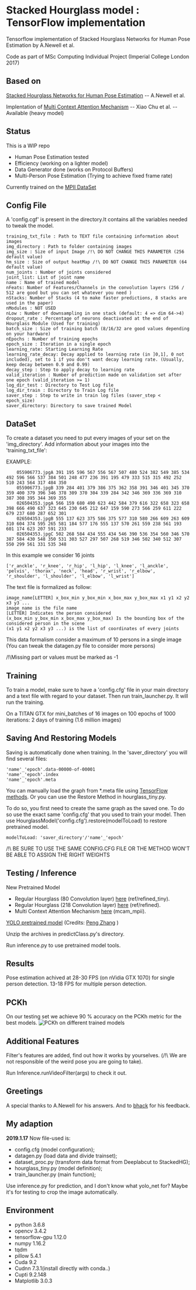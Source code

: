 # Stacked Hourglass model : TensorFlow implementation

Tensorflow implementation of Stacked Hourglass Networks for Human Pose Estimation by A.Newell et al.

Code as part of MSc Computing Individual Project (Imperial College London 2017)

## Based on

[Stacked Hourglass Networks for Human Pose Estimation](https://arxiv.org/abs/1603.06937) -- A.Newell et al.  

Implentation of [Multi Context Attention Mechanism](https://arxiv.org/abs/1702.07432) -- Xiao Chu et al. -- Available (heavy model)

## Status

This is a WIP repo

* Human Pose Estimation tested
* Efficiency (working on a lighter model)
* Data Generator done (works on Protocol Buffers)
* Multi-Person Pose Estimation (Trying to achieve fixed frame rate) 

Currently trained on the [MPII DataSet](http://human-pose.mpi-inf.mpg.de/)

## Config File

A 'config.cgf' is present in the directory.It contains all the variables needed to tweak the model.
	
	training_txt_file : Path to TEXT file containing information about images
	img_directory : Path to folder containing images
	img_size : Size of input Image /!\ DO NOT CHANGE THIS PARAMETER (256 default value)
	hm_size : Size of output heatMap /!\ DO NOT CHANGE THIS PARAMETER (64 default value)
	num_joints : Number of joints considered
	joint_list: List of joint name
	name : Name of trained model
	nFeats: Number of Features/Channels in the convolution layers (256 / 512 are good but you can set whatever you need )
	nStacks: Number of Stacks (4 to make faster predictions, 8 stacks are used in the paper)
	nModules : NOT USED
	nLow : Number of downsampling in one stack (default: 4 => dim 64->4)
	dropout_rate : Percentage of neurons deactivated at the end of Hourglass Module (Used for training)
	batch_size : Size of training batch (8/16/32 are good values depending on your hardware)
	nEpochs : Number of training epochs
	epoch_size : Iteration in a single epoch
	learning_rate: Starting Learning Rate
	learning_rate_decay: Decay applied to learning rate (in ]0,1], 0 not included), set to 1 if you don't want decay learning rate. (Usually, keep decay between 0.9 and 0.99)
	decay_step : Step to apply decay to learning rate
	valid_iteration : Number of prediction made on validation set after one epoch (valid_iteration >= 1)
	log_dir_test : Directory to Test Log file
	log_dir_train : Directory to Train Log file
	saver_step : Step to write in train log files (saver_step < epoch_size)
	saver_directory: Directory to save trained Model

## DataSet

To create a dataset you need to put every images of your set on the 'img_directory'.
Add information about your images into the 'training_txt_file':

EXAMPLE:

		055906773.jpgA 391 195 596 567 556 567 507 480 524 382 549 385 534 492 596 566 537 384 501 248 477 236 391 195 479 333 515 315 492 252 510 243 564 317 484 350
		055906773.jpgB 339 284 401 379 386 375 362 358 391 346 401 345 370 359 400 379 396 346 378 309 370 304 339 284 342 346 369 336 369 310 387 308 395 344 369 355
		026504353.jpgA 566 159 680 490 623 442 584 379 616 322 658 323 658 398 666 490 637 323 645 230 645 212 647 159 590 273 566 259 611 222 679 237 680 287 652 301
		026504353.jpgB 555 137 623 375 586 375 577 310 580 266 609 263 609 310 604 374 595 265 581 184 577 176 555 137 570 261 559 238 561 193 601 174 623 207 591 233
		026504353.jpgC 502 268 584 434 555 434 546 390 536 354 560 346 570 387 584 430 548 350 531 303 527 297 507 268 519 346 502 340 512 307 550 299 561 331 535 348
In this example we consider 16 joints

	['r_anckle', 'r_knee', 'r_hip', 'l_hip', 'l_knee', 'l_anckle', 'pelvis', 'thorax', 'neck', 'head', 'r_wrist', 'r_elbow', 'r_shoulder', 'l_shoulder', 'l_elbow', 'l_wrist']
The text file is formalized as follow:

	image_name[LETTER] x_box_min y_box_min x_box_max y_box_max x1 y1 x2 y2 x3 y3 ...
	image_name is the file name
	[LETTER] Indicates the person considered
	(x_box_min y_box_min x_box_max y_box_max) Is the bounding box of the considered person in the scene
	(x1 y1 x2 y2 x3 y3 ...) is the list of coordinates of every joints

This data formalism consider a maximum of 10 persons in a single image (You can tweak the datagen.py file to consider more persons)

/!\Missing part or values must be marked as -1

## Training

To train a model, make sure to have a 'config.cfg' file in your main directory and a text file with regard to your dataset. Then run train_launcher.py. It will run the training.

On a TITAN GTX for mini_batches of 16 images on 100 epochs of 1000 iterations: 2 days of training (1.6 million images)

## Saving And Restoring Models

Saving is automatically done when training. In the 'saver_directory' you will find several files:
	
	'name'_'epoch'.data-00000-of-00001
	'name'_'epoch'.index
	'name'_'epoch'.meta

You can manually load the graph from *.meta file using [TensorFlow methods](http://cv-tricks.com/tensorflow-tutorial/save-restore-tensorflow-models-quick-complete-tutorial/). Or you can use the Restore Method in hourglass_tiny.py.

To do so, you first need to create the same graph as the saved one. To do so use the exact same 'config.cfg' that you used to train your model.	Then use HourglassModel('config.cfg').restore(modelToLoad) to restore pretrained model.
	
	modelToLoad: 'saver_directory'/'name'_'epoch'

/!\ BE SURE TO USE THE SAME CONFIG.CFG FILE OR THE METHOD WON'T BE ABLE TO ASSIGN THE RIGHT WEIGHTS

## Testing / Inference

New Pretrained Model

* Regular Hourglass (80 Convolution layer) [here](https://drive.google.com/open?id=0B03jF2Gc59lRbUJXWEpnc2dWemM) (ref/refined_tiny). 
* Regular Hourglass (218 Convolution layer) [here](https://drive.google.com/open?id=0B03jF2Gc59lRRkg4d2lNbzN4aTQ) (ref/refined).
* Multi Context Attention Mechanism [here](https://drive.google.com/open?id=0B03jF2Gc59lRZTduRU1yS1VXUzA) (mcam_mpii).

[YOLO pretrained model](https://github.com/hizhangp/yolo_tensorflow) (Credits: [Peng Zhang](https://github.com/hizhangp) )

Unzip the archives in predictClass.py's directory.

Run inference.py to use pretrained model tools.

## Results

Pose estimation achived at 28-30 FPS (on nVidia GTX 1070) for single person detection. 13-18 FPS for multiple person detection.

## PCKh

On our testing set we achieve 90 % accuracy on the PCKh metric for the best models.
![PCKh on different trained models](https://github.com/wbenbihi/hourglasstensorlfow/blob/master/pckhfULL.png)

## Additional Features

Filter's features are added, find out how it works by yourselves. (/!\ We are not responsible of the weird pose you are going to take).

Run Inference.runVideoFilter(args) to check it out.

## Greetings

A special thanks to A.Newell for his answers. And to [bhack](https://github.com/bhack) for his feedback.

## My adaption

**2019.1.17** Now file-used is:  

* config.cfg (model configuration);  
* datagen.py (load data and divide trainset);  
* dataset_proc.py (transform data format from Deeplabcut to StackedHG);  
* hourglass_tiny.py (model definition);  
* train_launcher.py (main function);  

Use inference.py for prediction, and I don't know what yolo_net for? Maybe it's for testing to crop the image automatically.  

## Environment

* python 3.6.8  
* opencv 3.4.2  
* tensorflow-gpu 1.12.0  
* numpy 1.16.2  
* tqdm  
* pillow  5.4.1  
* Cuda 9.2  
* Cudnn 7.3.1(install directly with conda..)  
* Cupti 9.2.148  
* Matplotlib 3.0.3  